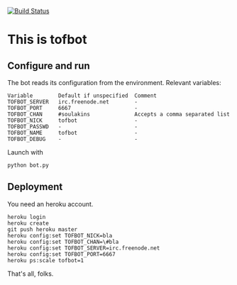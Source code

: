 [![Build Status](https://travis-ci.org/tofbot/tofbot.svg)](https://travis-ci.org/tofbot/tofbot)

This is tofbot
==============

Configure and run
-----------------

The bot reads its configuration from the environment. Relevant variables:

    Variable        Default if unspecified  Comment
    TOFBOT_SERVER   irc.freenode.net        -
    TOFBOT_PORT     6667                    -
    TOFBOT_CHAN     #soulakins              Accepts a comma separated list
    TOFBOT_NICK     tofbot                  -
    TOFBOT_PASSWD   -                       -
    TOFBOT_NAME     tofbot                  -
    TOFBOT_DEBUG    -                       -

Launch with

    python bot.py

Deployment
----------

You need an heroku account.

    heroku login
    heroku create
    git push heroku master
    heroku config:set TOFBOT_NICK=bla
    heroku config:set TOFBOT_CHAN=\#bla
    heroku config:set TOFBOT_SERVER=irc.freenode.net
    heroku config:set TOFBOT_PORT=6667
    heroku ps:scale tofbot=1

That's all, folks.

